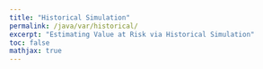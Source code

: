 ```yaml
---
title: "Historical Simulation"
permalink: /java/var/historical/
excerpt: "Estimating Value at Risk via Historical Simulation"
toc: false
mathjax: true
---
```



